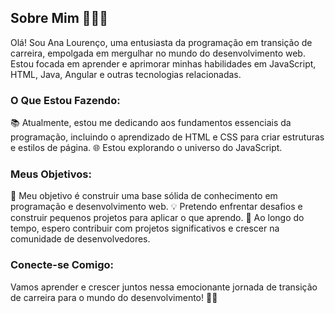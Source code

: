 ## Sobre Mim 👩‍💻🌟

Olá! Sou Ana Lourenço, uma entusiasta da programação em transição de carreira, empolgada em mergulhar no mundo do desenvolvimento web. Estou focada em aprender e aprimorar minhas habilidades em JavaScript, HTML, Java, Angular e outras tecnologias relacionadas.

### O Que Estou Fazendo:

📚 Atualmente, estou me dedicando aos fundamentos essenciais da programação, incluindo o aprendizado de HTML e CSS para criar estruturas e estilos de página.
🌐 Estou explorando o universo do JavaScript.

### Meus Objetivos:

🚀 Meu objetivo é construir uma base sólida de conhecimento em programação e desenvolvimento web.
💡 Pretendo enfrentar desafios e construir pequenos projetos para aplicar o que aprendo.
🌟 Ao longo do tempo, espero contribuir com projetos significativos e crescer na comunidade de desenvolvedores.

### Conecte-se Comigo:

Vamos aprender e crescer juntos nessa emocionante jornada de transição de carreira para o mundo do desenvolvimento! 🌈🚀
